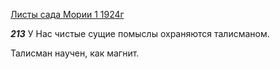 
[Листы сада Мории 1 1924г](https://127.0.0.1:4002/agni/1924)

___213___
У Нас чистые сущие помыслы охраняются талисманом.   

Талисман научен, как магнит.   

